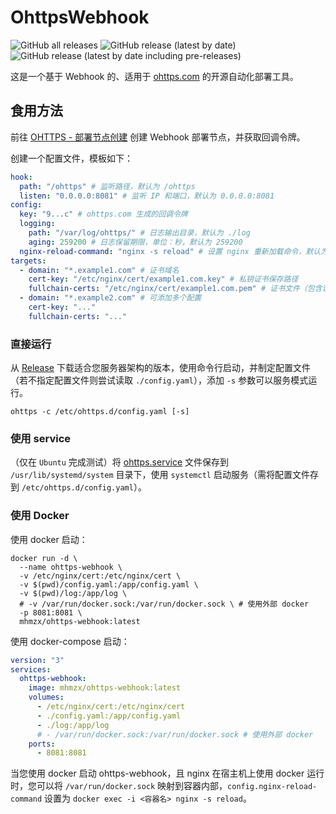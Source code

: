 # OhttpsWebhook

![GitHub all releases](https://img.shields.io/github/downloads/sgpublic/OhttpsWebhook/total) ![GitHub release (latest by date)](https://img.shields.io/github/v/release/sgpublic/OhttpsWebhook) ![GitHub release (latest by date including pre-releases)](https://img.shields.io/github/v/release/sgpublic/OhttpsWebhook?include_prereleases)

这是一个基于 Webhook 的、适用于 [ohttps.com](https://ohttps.com/) 的开源自动化部署工具。

## 食用方法

前往 [OHTTPS - 部署节点创建](https://ohttps.com/guide/createcloudserver) 创建 Webhook 部署节点，并获取回调令牌。

创建一个配置文件，模板如下：

```yaml
hook:
  path: "/ohttps" # 监听路径，默认为 /ohttps
  listen: "0.0.0.0:8081" # 监听 IP 和端口，默认为 0.0.0.0:8081
config:
  key: "9...c" # ohttps.com 生成的回调令牌
  logging:
    path: "/var/log/ohttps/" # 日志输出目录，默认为 ./log
    aging: 259200 # 日志保留期限，单位：秒，默认为 259200
  nginx-reload-command: "nginx -s reload" # 设置 nginx 重新加载命令，默认为 nginx -s reload
targets:
  - domain: "*.example1.com" # 证书域名
    cert-key: "/etc/nginx/cert/example1.com.key" # 私钥证书保存路径
    fullchain-certs: "/etc/nginx/cert/example1.com.pem" # 证书文件（包含证书和中间证书）保存路径
  - domain: "*.example2.com" # 可添加多个配置
    cert-key: "..."
    fullchain-certs: "..."
```

### 直接运行

从 [Release](https://github.com/sgpublic/OhttpsWebhook/releases) 下载适合您服务器架构的版本，使用命令行启动，并制定配置文件（若不指定配置文件则尝试读取 `./config.yaml`），添加 `-s` 参数可以服务模式运行。

```shell
ohttps -c /etc/ohttps.d/config.yaml [-s]
```

### 使用 service

（仅在 `Ubuntu` 完成测试）将 [ohttps.service](https://github.com/sgpublic/OhttpsWebhook/blob/master/bin/service/ohttps.service) 文件保存到 `/usr/lib/systemd/system` 目录下，使用 `systemctl` 启动服务（需将配置文件存到 `/etc/ohttps.d/config.yaml`）。

### 使用 Docker

使用 docker 启动：

```shell
docker run -d \
  --name ohttps-webhook \
  -v /etc/nginx/cert:/etc/nginx/cert \
  -v $(pwd)/config.yaml:/app/config.yaml \
  -v $(pwd)/log:/app/log \
  # -v /var/run/docker.sock:/var/run/docker.sock \ # 使用外部 docker
  -p 8081:8081 \
  mhmzx/ohttps-webhook:latest
```

使用 docker-compose 启动：

```yaml
version: "3"
services:
  ohttps-webhook:
    image: mhmzx/ohttps-webhook:latest
    volumes:
      - /etc/nginx/cert:/etc/nginx/cert
      - ./config.yaml:/app/config.yaml
      - ./log:/app/log
      # - /var/run/docker.sock:/var/run/docker.sock # 使用外部 docker
    ports:
      - 8081:8081
```

当您使用 docker 启动 ohttps-webhook，且 nginx 在宿主机上使用 docker 运行时，您可以将 `/var/run/docker.sock` 映射到容器内部，`config.nginx-reload-command` 设置为 `docker exec -i <容器名> nginx -s reload`。
